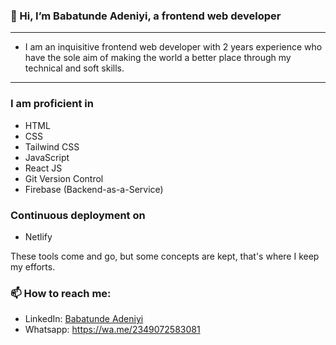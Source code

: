 ### 👋 Hi, I’m Babatunde Adeniyi, a frontend web developer 
---
- I am an inquisitive frontend web developer with 2 years experience who have the sole aim of making the world a better place through my technical and soft skills.
---

### I am proficient in

- HTML
- CSS
- Tailwind CSS
- JavaScript
- React JS
- Git Version Control
- Firebase (Backend-as-a-Service)


### Continuous deployment on

- Netlify

These tools come and go, but some concepts are kept, that's where I keep my efforts.

### 📫 How to reach me:
- LinkedIn: [Babatunde Adeniyi](https://www.linkedin.com/in/babatundeadeniyi/)
- Whatsapp: <https://wa.me/2349072583081>

